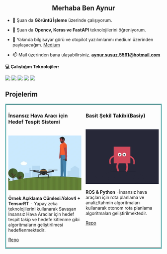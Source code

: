 <h2 align="center">Merhaba Ben Aynur  </h2>

- 🔭 Şuan da **Görüntü İşleme** üzerinde çalışıyorum.

- 🌱 Şuan da **Opencv, Keras ve FastAPI** teknolojilerini öğreniyorum.

- 📝 Yakında bilgisayar görü ve otopilot yazılımlarımı medium üzerinden paylaşacağım. [Medium](https://medium.com/@aynur.susuz.5561)

- 📫 Mail üzerinden bana ulaşabilirsiniz. **aynur.susuz.5561@hotmail.com**<br>


**💻 Çalıştığım Teknolojiler:**

<code><a href="" target="_blank"><img height="40" src="https://www.vectorlogo.zone/logos/python/python-official.svg"></a></code>
<code><a href="" target="_blank"><img height="50" src="https://www.vectorlogo.zone/logos/raspberrypi/raspberrypi-ar21.svg"></a></code>
<code><a href="" target="_blank"><img height="50" src="https://www.vectorlogo.zone/logos/linux/linux-ar21.svg"></a></code>
<code><a href="" target="_blank"><img height="50" src="https://www.vectorlogo.zone/logos/opencv/opencv-ar21.svg"></a></code>
<code><a href="" target="_blank"><img height="50" src="https://www.vectorlogo.zone/logos/tensorflow/tensorflow-ar21.svg"></a></code>

## Projelerim
<table bordercolor="#66b2b2">
  <tr>
    <td width="33%" valign="top">
      <h3>İnsansız Hava Aracı için Hedef Tespit Sistemi</h3>
        <br />
        <a target="_blank" href="https://github.com/aynursusuz/HAREKETLI-NESNE-TAKIBI">
            <img src="images/uav.webp" width="100%" alt="https://github.com/aynursusuz/HAREKETLI-NESNE-TAKIBI"/>
        </a>
        <p><strong>Örnek Açıklama Cümlesi:Yolov4 + TensorRT</strong> - Yapay zeka teknolojilerini kullanarak Savaşan İnsansız Hava Araclar için  hedef tespit takip ve hedefe kitlenme gibi algoritmaların geliştirilmesi hedeflenmektedir.</p>
        <p><a target="_blank" href="https://github.com/aynursusuz/HAREKETLI-NESNE-TAKIBI">Repo</a> </p>
    </td>
    <td width="33%" valign="top">
      <h3>Basit Şekil Takibi(Basiy)</h3>
        <br />
        <a target="_blank" href="https://github.com/aynursusuz/simple-shape-detection">
            <img src="images/shape.gif" width="100%" alt="https://github.com/aynursusuz/simple-shape-detection"/>
        </a>
        <p><strong>ROS & Python </strong> -İnsansız hava araçları için rota planlama ve analiz/tahmin algoritmaları kullanarak otonom rota planlama algoritmaları geliştirilmektedir.</p>  
        <p><a target="_blank" href="https://github.com/aynursusuz/simple-shape-detection">Repo</a> </p>
    </td>
  </tr>
</table>
